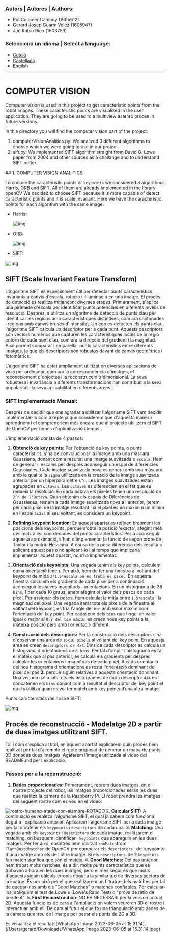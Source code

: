 ### Autors | Autores | Authors:
* Pol Colomer Campoy (1605612)
* Gerard Josep Guarin Velez (1605947)
* Jan Rubio Rico (1603753)

### Selecciona un idioma | Select a language:
* <a href="#catala">Català</a>
* <a href="#castellano">Castellano</a>
* <a href="#english">English</a>
---
<h1 id="english"> COMPUTER VISION</h1>

Computer vision is used in this project to get caracteristic points from the robot images. These caracteristic points are visualized in the user application. They are going to be used to a multiview estereo proces in future versions.

In this directory you will find the computer vision part of the project:

<ol>
	<li>computerVisionAnalitics.py: We analized 3 different algorithms to choose which we were going to use in our project.</li>
  <li>sift.py: We implemented SIFT algorithm straight from David G. Lowe paper from 2004 and other sources as a challange and to understand SIFT better.</li>
</ol>
## 1. COMPUTER VISION ANALITICS

To choose the caracteristic points or `keypoints` we considered 3 algorithms: Harris, ORB and SIFT. All of them are already implemented in the library openCV We decided to choose SIFT because it is more capable of detect caracteristic points and it is scale invariant. Here we have the caracteristic points for each algorithm with the same image:

- Harris:

  ![img](https://lh3.googleusercontent.com/ravi3roIZ7aLTwf3P2vsZva8BeNnI1RHElBRdgIHtZQRBznhGILvu8mHO_F0fXsC2d3BNNnJ_97WXdd18aSAGbcin-oYyGuHdPIO19dfhhzDpRhoCZ3nzmeLhvIf1KZQeIVPHTJIAt0aRqSidugUw1AP1w=nw)

- ORB:

  ![img](https://lh6.googleusercontent.com/6KdwpTvLMS6RkGyFPHIWYtyzdstVRQn1GmTqOavmmZAcMon-nvrZQQTGCanBO38auYhabZPmAZjfcQXCw9rwi6G4AbPo_5K2cCdHTG0M4-GzzuxuAaL3zaDZPDIfEpJJ2FkIcWIUL47h_iPeVcT5bQyCAw=nw)

- SIFT:

![img](https://lh5.googleusercontent.com/xF2jlF30FSXITav2iSe8U7JzsVzF2BtWVT9t5eWqaGbFaCWCUNlGOFFqDbPKd-LJ_8DyPN-J0Cwkjfrz4-iVexKQSZjo30jeynIQbl3KvdC7aaSjZRceMSG5X9sGYh4GEFJSFcjpG0d35Dg9pxVEba1d4w=nw)

 

## SIFT (Scale Invariant Feature Transform)

L'algoritme SIFT és especialment útil per detectar punts característics invariants a canvis d'escala, rotació i il·luminació en una imatge. El procés de detecció es realitza mitjançant diverses etapes. Primerament, s'aplica una 
piràmide d'escala per identificar punts potencials en diferents nivells de resolució. 
Després, s'utilitza un algoritme de detecció de punts clau per identificar les regions amb característiques distintives,
com ara cantonades i regions amb canvis bruscs d'intensitat.
Un cop es detecten els punts clau, l'algoritme SIFT calcula un descriptor per a cada punt. Aquests descriptors són 
vectors numèrics que capturen les característiques locals de la regió entorn de cada punt clau, com ara la direcció del 
gradient i la magnitud. Això permet comparar i emparellar punts característics entre diferents imatges, ja que els 
descriptors són robustos davant de canvis geomètrics i fotomètrics.

L'algoritme SIFT ha estat àmpliament utilitzat en diverses aplicacions de visió per ordinador, com ara la 
correspondència d'imatges, el reconeixement d'objectes i la reconstrucció tridimensional. La seva robustesa i 
invariància a diferents transformacions han contribuït a la seva popularitat i la seva aplicabilitat en diferents àrees.

### SIFT Implementació Manual:
Desprès de decidir que ens agradaria utilitzar l'algorisme SIFT vam decidir implementar-lo com a repte ja que considerem que d'aquesta manera aprendriem i el comprendriem més encara que al projecte utilitzem el SIFT de OpenCV per temes d'optimització i temps.

L'implementació consta de 4 passos:

1. **Obtenció de key points:** Per l'obtenció de key points, o punts característics, s'ha de convolucionar la imatge amb
  una màscara Gaussiana, donant com a resultat una imatge suavitzada o `escala`. Hem de generar `n` escales per després aconseguir un espai de diferències Gaussianes. Cada imatge suavitzada nova es genera amb una màscara amb la qual té la `sigma` utilitzada en la creació de la imatge suavitzada anterior per un hiperparàmetre `k^n`. Les imatges suavitzades estan agrupades en `octaves`. Les `octaves` es diferencien en el fet que es redueix la resolució. En cada octava els pixeles tenen una resolució de `2^n de l'Octava`. Quan obtenim els espais de Diferències de Gaussianes, restem a cada imatge suavitzada nova a l'anterior, iterem per cada píxel de la imatge resultant i si el píxel és un màxim o un mínim en l'espai `3x3x3` al seu voltant, es considera un keypoint.

2. **Refining keypoint location:** En aquest apartat es refinen breument les posicions dels keypoints, perquè s'obté la 
  posició 'exacta', afegint més desimals a les coordenades del punts característics.
  Per a aconseguir aquesta aproximació, s'han d'implementar la funció de segon ordre de Taylor i la matriu Hessiana. A causa de la poca diferència dels resultats aplicant aquest pas o no aplicant-lo i al temps que implicaria implementar 
  aquest apartat, no s’ha implementat.

3. **Orientació dels keypoints:** Una vegada tenim els key points, calculem quina orientació tenen. Per això, hem de fer
  una finestra al voltant del keypoint de mida `3*1.5*escala on es troba el píxel`. En aquesta finestra calculem els gradients de cada píxel per a continuació aconseguir les seves magnituds i orientacions. En un histograma de 36 `bins`, 1 per cada 10 
  graus, anem afegint el valor dels pesos de cada píxel. Per assignar els pesos, hem calculat la mitja entre `1.5*escala` 
  i la magnitud del píxel. Una vegada iterat tots els píxels de la finestra al voltant del keypoint, es tria l'angle del 
  `bin` amb valor màxim com l’orientació del key point. Per cadascun dels `bins` que tingui un valor igual o major al 
  `0.8 del bin màxim`, es creen nous key points a la mateixa posició però amb l’orientació diferent.

4. **Construcció dels descriptors:** Per la construcció dels descriptors s’ha d'observar una àrea de `16x16 píxels` al 
  voltant del key point. En aquesta àrea es creen `descriptors de 4x4`. Dins de cada descriptor es calcula un histograma
  d'orientacions de `8 bins`. Per tal d’omplir l’histograma es fa el mateix que al pas anterior, es calcula els gradients
  per després calcular les orientacions i magnituds de cada píxel. A cada orientació del nou histograma d'orientacions es resta l'orientació dominant del píxel del pas **3.** perquè siguin relatives a aquesta orientació dominant. Una vegada calculats tots els 
  histogrames de cada descriptor `4x4` es concatenen els `bins` donant com a resultat el descriptor del key point el qual 
  s’utilitza quan es vol fer match amb key points d’una altra imatge.

  Punts característics del nostre SIFT:

  ![img](/Users/gerard/Desktop/A_LHm_I8-IBZRWyQJHa_mgYzCqK3TlEtlep9kyw3gk7RUtI182HPk4CWiBG9En95kKXhhBPWwUSfg1zLea8nv10DdeleepKGBTS4UOVwOzMFbCy9XxwKgpo7szICQnsgTKcgsPxIqo3lLpTmhnswaa6h4w=nw.png)

## Procés de reconstrucció - Modelatge 2D a partir de dues imatges utilitzant SIFT.

Tal i com s'explica al títol, en aquest apartat explicarem quin procés hem realitzat per tal d'acomplir el repte proposat de generar un mapa de punts 3D donades dues imatges. Agafarem l'imatge utilitzada al video del README.md per l'explicació.

### Passos per a la reconstrucció:

1. **Dades proporcionades:** Primerament, rebrem dues imatges, en el nostre projecte del robot, les imatges proporcionades seràn les dues que realitza la càmera de la Raspberry Pi.
  El robot prendra les imatges del següent rostre com es veu en el video:

  ![rostro-humano-atado-con-alambre-ROTADO](/Users/gerard/Desktop/rostro-humano-atado-con-alambre-ROTADO.jpg)
2. **Calcular SIFT:** A continuació es realitza l'algorisme SIFT, el qual ja sabem com funciona degut a l'explicació anterior. Aplicarem l'algorisme SIFT per a cada imatge per tal d'obtenir els `keypoints` i `descriptors` de cada una.
3. **Matching:** Una vegada amb els `keypoints` i `descriptors` de cada imatge, realitzarem el matching, on busquem identificar ` keypoints` que apareguin en les dues imatges. Per fer aixó, nosaltres hem utilitzat `knnMatch`from `FlannBasedMatcher` de OpenCV per comparar els `descriptors ` del keypoints d'una imatge amb els de l'altre imatge. Si els `descriptors `de 2 `keypoints` fan match signfica que són el mateix.
4. **Good Matches:** Del pas anterior, hem trobat molts matches, és a dir, molts punts característics que es trobaven alhora en les dues imatges, però el més segur és que molts d'aquests siguin càlculs erronis degut a la similaritud de diversos sectors de la imatge. És per això per el que realtizarem un filtratge dels matches per tal de quedar-nos amb els "Good Matches" o matches confiables. Per calcular-los, apliquem el test de Lowe's (Lowe's Ratio Test) o "prova de ràtio de pendent". 
5. **First Reconstruction**: NO ES NECESSARI per la version actual 2D. Aquesta funcio es de cara a l'ampliació on volem veure en 3D el rostre i interactuar amb ell. De cara al futur el que fa una triangulació amb dades de la camara que treu de l'imatge per pasar els punts de 2D a 3D. 

Es visualitza el resultat:![WhatsApp Image 2023-06-05 at 15.31.14](/Users/gerard/Downloads/WhatsApp Image 2023-06-05 at 15.31.14.jpeg)
